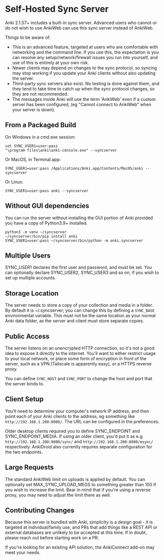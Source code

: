 # Self-Hosted Sync Server

Anki 2.1.57+ includes a built-in sync server. Advanced users who cannot or do
not wish to use AnkiWeb can use this sync server instead of AnkiWeb.

Things to be aware of:

- This is an advanced feature, targeted at users who are comfortable with
  networking and the command line. If you use this, the expectation is you
  can resolve any setup/network/firewall issues you run into yourself, and
  use of this is entirely at your own risk.
- Newer clients may depend on changes to the sync protocol, so syncing may
stop working if you update your Anki clients without also updating the server.
- Third-party sync servers also exist. No testing is done against them, and
they tend to take time to catch up when the sync protocol changes, so they
are not recommended.
- The messages inside Anki will use the term 'AnkiWeb' even if a custom server
has been configured, (eg "Cannot connect to AnkiWeb" when your server is down).

## From a Packaged Build

On Windows in a cmd.exe session:

```
set SYNC_USER1=user:pass
"\program files\anki\anki-console.exe" --syncserver
```

Or MacOS, in Terminal.app:

```
SYNC_USER1=user:pass /Applications/Anki.app/Contents/MacOS/anki --syncserver
```

Or Linux:

```
SYNC_USER1=user:pass anki --syncserver
```

## Without GUI dependencies

You can run the server without installing the GUI portion of Anki
provided you have a copy of Python3.9+ installed.

```
python3 -m venv ~/syncserver
~/syncserver/bin/pip install anki
SYNC_USER1=user:pass ~/syncserver/bin/python -m anki.syncserver
```

## Multiple Users

SYNC_USER1 declares the first user and password, and must be set.
You can optionally declare SYNC_USER2, SYNC_USER3 and so on, if you
wish to set up multiple accounts.

## Storage Location

The server needs to store a copy of your collection and media in a folder.
By default it is ~/.syncserver; you can change this by defining
a `SYNC_BASE` environmental variable. This must not be the same
location as your normal Anki data folder, as the server and client
must store separate copies.

## Public Access

The server listens on an unencrypted HTTP connection, so it's not a good
idea to expose it directly to the internet. You'll want to either restrict
usage to your local network, or place some form of encryption in front of
the server, such as a VPN (Tailscale is apparently easy), or a HTTPS
reverse proxy.

You can define `SYNC_HOST` and `SYNC_PORT` to change the host and port
that the server binds to.

## Client Setup

You'll need to determine your computer's network IP address, and then
point each of your Anki clients to the address, eg something like
`http://192.168.1.200:8080/`. The URL can be configured in the preferences.

Older desktop clients required you to define SYNC_ENDPOINT and SYNC_ENDPOINT_MEDIA.
If using an older client, you'd put it as e.g. `http://192.168.1.200:8080/sync/`
and `http://192.168.1.200:8080/msync/` respectively. AnkiDroid also currently
requires separate configuration for the two endpoints.

## Large Requests

The standard AnkiWeb limit on uploads is applied by default. You can optionally
set MAX_SYNC_UPLOAD_MEGS to something greater than 100 if you wish to increase
the limit. Bear in mind that if you're using a reverse proxy, you may need to
adjust the limit there as well.

## Contributing Changes

Because this server is bundled with Anki, simplicity is a design goal - it is
targeted at individual/family use, and PRs that add things like a REST API or
external databases are unlikely to be accepted at this time. If in doubt, please
reach out before starting work on a PR.

If you're looking for an existing API solution, the AnkiConnect add-on may
meet your needs.
